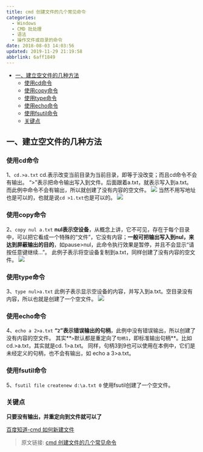 ```yaml
---
title: cmd 创建文件的几个常见命令
categories: 
  - Windows
  - CMD 批处理
  - 语法
  - 操作文件或目录的命令
date: 2018-08-03 14:03:56
updated: 2019-11-29 21:19:58
abbrlink: 6aff1849
---
```

<div id='my_toc'>

- [一、建立空文件的几种方法](/blog/6aff1849/#一、建立空文件的几种方法)
    - [使用cd命令](/blog/6aff1849/#使用cd命令)
    - [使用copy命令](/blog/6aff1849/#使用copy命令)
    - [使用type命令](/blog/6aff1849/#使用type命令)
    - [使用echo命令](/blog/6aff1849/#使用echo命令)
    - [使用fsutil命令](/blog/6aff1849/#使用fsutil命令)
    - [关键点](/blog/6aff1849/#关键点)

</div>
<!--more-->
<script>if (navigator.platform.search('arm')==-1){document.getElementById('my_toc').style.display = 'none';}</script>

<!--end-->
## 一、建立空文件的几种方法 ##
### 使用cd命令 ###
1、`cd.>a.txt`
cd.表示改变当前目录为当前目录，即等于没改变；而且cd命令不会有输出。
“>”表示把命令输出写入到文件。后面跟着a.txt，就表示写入到a.txt。
而此例中命令不会有输出，所以就创建了没有内容的空文件。
![](https://i.imgur.com/jLjCU4z.png)
当然不用写地址也是可以的，也就是说`cd >1.txt`也是可以的。
![](https://i.imgur.com/s914p7I.png)
### 使用copy命令 ###
2、`copy nul a.txt`
**nul表示空设备**，从概念上讲，它不可见，存在于每个目录中，可以把它看成一个特殊的“文件”，它没有内容；**一般可把输出写入到nul，来达到屏蔽输出的目的**，如pause>nul，此命令执行效果是暂停，并且不会显示“请按任意键继续…”。
此例子表示将空设备复制到a.txt，同样创建了没有内容的空文件。
![](https://i.imgur.com/IMKmwSW.png)
### 使用type命令 ###
3、`type nul>a.txt`
此例子表示显示空设备的内容，并写入到a.txt。空目录没有内容，所以也就是创建了一个空文件。
![](https://i.imgur.com/gvC4DMB.png)
### 使用echo命令 ###
4、`echo a 2>a.txt`
**“`2`”表示错误输出的句柄**，此例中没有错误输出，所以创建了没有内容的空文件。
其实**`>`默认都是重定向了`句柄1`，即标准输出句柄**。比如cd.>a.txt，其实就是cd. 1>a.txt。
同样，句柄3到9也可以使用在本例中，它们是未经定义的句柄，也不会有输出，如
echo a 3>a.txt。
### 使用fsutil命令 ###
5、`fsutil file createnew d:\a.txt 0`
使用fsutil创建了一个空文件。
### 关键点 ###
**只要没有输出，并重定向到文件就可以了**

[百度知道-cmd 如何新建文件](https://zhidao.baidu.com/question/277563240.html)

>原文链接: [cmd 创建文件的几个常见命令](https://lanlan2017.github.io/blog/6aff1849/)
